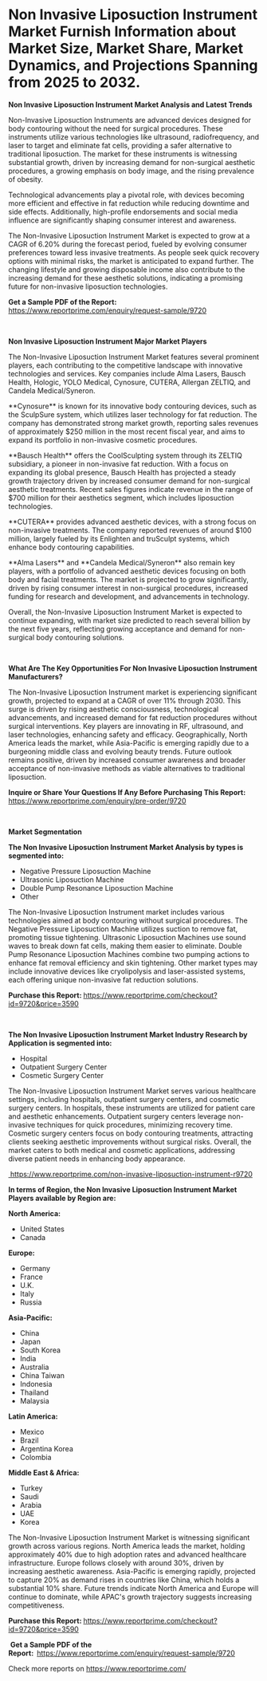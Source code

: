 <p><h1>Non Invasive Liposuction Instrument Market Furnish Information about Market Size, Market Share, Market Dynamics, and Projections Spanning from 2025 to 2032.</h1></p><p><strong>Non Invasive Liposuction Instrument Market Analysis and Latest Trends</strong></p>
<p><p>Non-Invasive Liposuction Instruments are advanced devices designed for body contouring without the need for surgical procedures. These instruments utilize various technologies like ultrasound, radiofrequency, and laser to target and eliminate fat cells, providing a safer alternative to traditional liposuction. The market for these instruments is witnessing substantial growth, driven by increasing demand for non-surgical aesthetic procedures, a growing emphasis on body image, and the rising prevalence of obesity. </p><p>Technological advancements play a pivotal role, with devices becoming more efficient and effective in fat reduction while reducing downtime and side effects. Additionally, high-profile endorsements and social media influence are significantly shaping consumer interest and awareness. </p><p>The Non-Invasive Liposuction Instrument Market is expected to grow at a CAGR of 6.20% during the forecast period, fueled by evolving consumer preferences toward less invasive treatments. As people seek quick recovery options with minimal risks, the market is anticipated to expand further. The changing lifestyle and growing disposable income also contribute to the increasing demand for these aesthetic solutions, indicating a promising future for non-invasive liposuction technologies.</p></p>
<p><strong>Get a Sample PDF of the Report:&nbsp;</strong> <a href="https://www.reportprime.com/enquiry/request-sample/9720?utm_campaign=2949&utm_medium=2&utm_source=Github&utm_content=ia&utm_term=20032025&utm_id=non-invasive-liposuction-instrument">https://www.reportprime.com/enquiry/request-sample/9720</a></p>
<p>&nbsp;</p>
<p><strong>Non Invasive Liposuction Instrument Major Market Players</strong></p>
<p><p>The Non-Invasive Liposuction Instrument Market features several prominent players, each contributing to the competitive landscape with innovative technologies and services. Key companies include Alma Lasers, Bausch Health, Hologic, YOLO Medical, Cynosure, CUTERA, Allergan ZELTIQ, and Candela Medical/Syneron.</p><p>**Cynosure** is known for its innovative body contouring devices, such as the SculpSure system, which utilizes laser technology for fat reduction. The company has demonstrated strong market growth, reporting sales revenues of approximately $250 million in the most recent fiscal year, and aims to expand its portfolio in non-invasive cosmetic procedures.</p><p>**Bausch Health** offers the CoolSculpting system through its ZELTIQ subsidiary, a pioneer in non-invasive fat reduction. With a focus on expanding its global presence, Bausch Health has projected a steady growth trajectory driven by increased consumer demand for non-surgical aesthetic treatments. Recent sales figures indicate revenue in the range of $700 million for their aesthetics segment, which includes liposuction technologies.</p><p>**CUTERA** provides advanced aesthetic devices, with a strong focus on non-invasive treatments. The company reported revenues of around $100 million, largely fueled by its Enlighten and truSculpt systems, which enhance body contouring capabilities.</p><p>**Alma Lasers** and **Candela Medical/Syneron** also remain key players, with a portfolio of advanced aesthetic devices focusing on both body and facial treatments. The market is projected to grow significantly, driven by rising consumer interest in non-surgical procedures, increased funding for research and development, and advancements in technology.</p><p>Overall, the Non-Invasive Liposuction Instrument Market is expected to continue expanding, with market size predicted to reach several billion by the next five years, reflecting growing acceptance and demand for non-surgical body contouring solutions.</p></p>
<p>&nbsp;</p>
<p><strong>What Are The Key Opportunities For Non Invasive Liposuction Instrument Manufacturers?</strong></p>
<p><p>The Non-Invasive Liposuction Instrument market is experiencing significant growth, projected to expand at a CAGR of over 11% through 2030. This surge is driven by rising aesthetic consciousness, technological advancements, and increased demand for fat reduction procedures without surgical interventions. Key players are innovating in RF, ultrasound, and laser technologies, enhancing safety and efficacy. Geographically, North America leads the market, while Asia-Pacific is emerging rapidly due to a burgeoning middle class and evolving beauty trends. Future outlook remains positive, driven by increased consumer awareness and broader acceptance of non-invasive methods as viable alternatives to traditional liposuction.</p></p>
<p><strong>Inquire or Share Your Questions If Any Before Purchasing This Report:</strong> <a href="https://www.reportprime.com/enquiry/pre-order/9720?utm_campaign=2949&utm_medium=2&utm_source=Github&utm_content=ia&utm_term=20032025&utm_id=non-invasive-liposuction-instrument">https://www.reportprime.com/enquiry/pre-order/9720</a></p>
<p>&nbsp;</p>
<p><strong>Market Segmentation</strong></p>
<p><strong>The Non Invasive Liposuction Instrument Market Analysis by types is segmented into:</strong></p>
<p><ul><li>Negative Pressure Liposuction Machine</li><li>Ultrasonic Liposuction Machine</li><li>Double Pump Resonance Liposuction Machine</li><li>Other</li></ul></p>
<p><p>The Non-Invasive Liposuction Instrument market includes various technologies aimed at body contouring without surgical procedures. The Negative Pressure Liposuction Machine utilizes suction to remove fat, promoting tissue tightening. Ultrasonic Liposuction Machines use sound waves to break down fat cells, making them easier to eliminate. Double Pump Resonance Liposuction Machines combine two pumping actions to enhance fat removal efficiency and skin tightening. Other market types may include innovative devices like cryolipolysis and laser-assisted systems, each offering unique non-invasive fat reduction solutions.</p></p>
<p><strong>Purchase this Report:&nbsp;</strong><a href="https://www.reportprime.com/checkout?id=9720&price=3590&utm_campaign=2949&utm_medium=2&utm_source=Github&utm_content=ia&utm_term=20032025&utm_id=non-invasive-liposuction-instrument">https://www.reportprime.com/checkout?id=9720&price=3590</a></p>
<p>&nbsp;</p>
<p><strong>The Non Invasive Liposuction Instrument Market Industry Research by Application is segmented into:</strong></p>
<p><ul><li>Hospital</li><li>Outpatient Surgery Center</li><li>Cosmetic Surgery Center</li></ul></p>
<p><p>The Non-Invasive Liposuction Instrument Market serves various healthcare settings, including hospitals, outpatient surgery centers, and cosmetic surgery centers. In hospitals, these instruments are utilized for patient care and aesthetic enhancements. Outpatient surgery centers leverage non-invasive techniques for quick procedures, minimizing recovery time. Cosmetic surgery centers focus on body contouring treatments, attracting clients seeking aesthetic improvements without surgical risks. Overall, the market caters to both medical and cosmetic applications, addressing diverse patient needs in enhancing body appearance.</p></p>
<p><a href="https://www.reportprime.com/non-invasive-liposuction-instrument-r9720?utm_campaign=2949&utm_medium=2&utm_source=Github&utm_content=ia&utm_term=20032025&utm_id=non-invasive-liposuction-instrument">&nbsp;https://www.reportprime.com/non-invasive-liposuction-instrument-r9720</a></p>
<p><strong>In terms of Region, the Non Invasive Liposuction Instrument Market Players available by Region are:</strong></p>
<p>
    <p> <strong> North America: </strong>
        <ul>
            <li>United States</li>
            <li>Canada</li>
        </ul>
        </p> 
    <p> <strong> Europe: </strong>
        <ul>
            <li>Germany</li>
            <li>France</li>
            <li>U.K.</li>
            <li>Italy</li>
            <li>Russia</li>
        </ul>
        </p> 
    <p> <strong> Asia-Pacific: </strong>
        <ul>
            <li>China</li>
            <li>Japan</li>
            <li>South Korea</li>
            <li>India</li>
            <li>Australia</li>
            <li>China Taiwan</li>
            <li>Indonesia</li>
            <li>Thailand</li>
            <li>Malaysia</li>
        </ul>
        </p> 
    <p> <strong> Latin America: </strong>
        <ul>
            <li>Mexico</li>
            <li>Brazil</li>
            <li>Argentina Korea</li>
            <li>Colombia</li>
        </ul>
        </p> 
    <p> <strong> Middle East & Africa: </strong>
        <ul>
            <li>Turkey</li>
            <li>Saudi</li>
            <li>Arabia</li>
            <li>UAE</li>
            <li>Korea</li>
        </ul>
    </p>
    </p>
<p><p>The Non-Invasive Liposuction Instrument Market is witnessing significant growth across various regions. North America leads the market, holding approximately 40% due to high adoption rates and advanced healthcare infrastructure. Europe follows closely with around 30%, driven by increasing aesthetic awareness. Asia-Pacific is emerging rapidly, projected to capture 20% as demand rises in countries like China, which holds a substantial 10% share. Future trends indicate North America and Europe will continue to dominate, while APAC's growth trajectory suggests increasing competitiveness.</p></p>
<p><strong>Purchase this Report: </strong><a href="https://www.reportprime.com/checkout?id=9720&price=3590&utm_campaign=2949&utm_medium=2&utm_source=Github&utm_content=ia&utm_term=20032025&utm_id=non-invasive-liposuction-instrument">https://www.reportprime.com/checkout?id=9720&price=3590</a></p>
<p>&nbsp;<strong>Get a Sample PDF of the Report:&nbsp;&nbsp;</strong><a href="https://www.reportprime.com/enquiry/request-sample/9720?utm_campaign=2949&utm_medium=2&utm_source=Github&utm_content=ia&utm_term=20032025&utm_id=non-invasive-liposuction-instrument">https://www.reportprime.com/enquiry/request-sample/9720</a></p>
<p><strong></strong></p>
<p>Check more reports on <a href="https://www.reportprime.com/?utm_campaign=2949&utm_medium=2&utm_source=Github&utm_content=ia&utm_term=20032025&utm_id=non-invasive-liposuction-instrument">https://www.reportprime.com/</a></p>